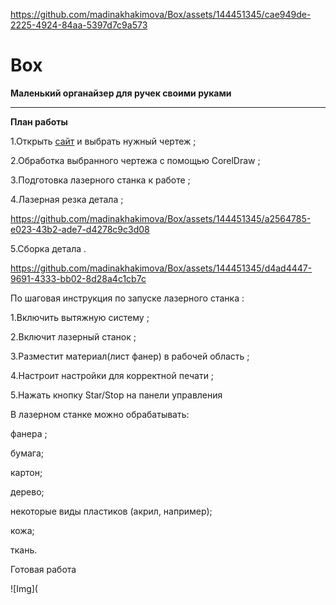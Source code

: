 
https://github.com/madinakhakimova/Box/assets/144451345/cae949de-2225-4924-84aa-5397d7c9a573
# Box
**Маленький органайзер для ручек своими руками**
*******************
**План работы**

1.Открыть [сайт](https://cy1505.tmweb.ru) и выбрать нужный чертеж ;

2.Обработка выбранного чертежа с помощью CorelDraw ;

3.Подготовка лазерного станка к работе ;

4.Лазерная резка детала ;


https://github.com/madinakhakimova/Box/assets/144451345/a2564785-e023-43b2-ade7-d4278c9c3d08





5.Сборка детала .


https://github.com/madinakhakimova/Box/assets/144451345/d4ad4447-9691-4333-bb02-8d28a4c1cb7c



По шаговая инструкция по запуске лазерного станка :

1.Включить вытяжную систему ;

2.Включит лазерный станок ;

3.Разместит материал(лист фанер) в рабочей область ;

4.Настроит настройки для корректной печати ;

5.Нажать кнопку Star/Stop на панели управления


В лазерном станке можно обрабатывать:

  фанера ;
  
  бумага;
  
  картон;
  
  дерево;
  
  некоторые виды пластиков (акрил, например);
  
  кожа;
  
  ткань.

  Готовая работа 

  ![Img](
